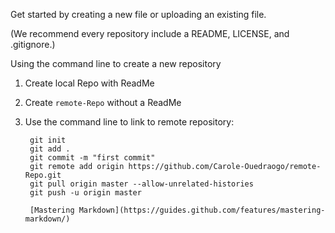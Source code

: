 Get started by creating a new file or uploading an existing file. 

(We recommend every repository include a README, LICENSE, and .gitignore.)

Using the command line to create a new repository

1. Create local Repo with ReadMe
2. Create `remote-Repo` without a ReadMe
3. Use the command line to link to remote repository:
   
        git init
        git add .
        git commit -m "first commit"
        git remote add origin https://github.com/Carole-Ouedraogo/remote-Repo.git
        git pull origin master --allow-unrelated-histories
        git push -u origin master
        
        [Mastering Markdown](https://guides.github.com/features/mastering-markdown/)
